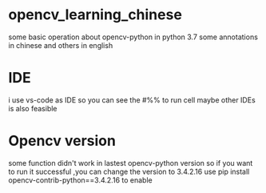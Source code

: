# opencv_learning_chinese
some basic operation about opencv-python in python 3.7
some annotations in chinese and others in english

# IDE 
i use vs-code as IDE
so you can see the #%% to run cell 
maybe other IDEs is also feasible

# Opencv version 
some function didn't work in lastest opencv-python version
so if you want to run it successful ,you can change the version to 3.4.2.16
use  pip install opencv-contrib-python==3.4.2.16  to enable
